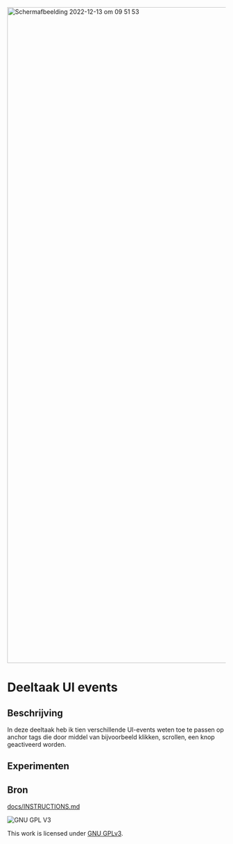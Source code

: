 <img width="1512" alt="Schermafbeelding 2022-12-13 om 09 51 53" src="https://user-images.githubusercontent.com/89298385/207270769-70927ab7-579a-45ae-ad28-483af58574b0.png">

<!-- Geef je project een titel en schrijf in één zin wat het is -->
# Deeltaak UI events

## Beschrijving
<!-- In de Beschrijving staat hoe je project er uit ziet, hoe het werkt en wat je er mee kan. -->
<!-- Voeg een link toe naar Github Pages 🌐-->
In deze deeltaak heb ik tien verschillende UI-events weten toe te passen op anchor tags die door middel van bijvoorbeeld klikken, scrollen, een knop geactiveerd worden.

## Experimenten
<!-- In de Experimenten beschrijf je wat je per experimnet hebt gedaan en documenteer je de code aan de hand van voorbeelden -->
<!-- Voeg een mooie poster visual toe 📸 per experiment -->

## Bron
[docs/INSTRUCTIONS.md](docs/INSTRUCTIONS.md)


![GNU GPL V3](https://www.gnu.org/graphics/gplv3-127x51.png)

This work is licensed under [GNU GPLv3](./LICENSE).
